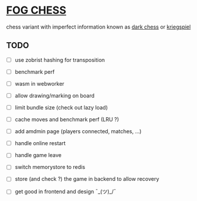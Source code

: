 # [FOG CHESS](https://chess.ntibi.fr)

chess variant with imperfect information known as [dark chess](https://en.wikipedia.org/wiki/Dark_chess) or [kriegspiel](https://en.wikipedia.org/wiki/Kriegspiel_(chess))

## TODO

- [ ] use zobrist hashing for transposition


- [ ] benchmark perf


- [ ] wasm in webworker


- [ ] allow drawing/marking on board


- [ ] limit bundle size (check out lazy load)


- [ ] cache moves and benchmark perf (LRU ?)


- [ ] add amdmin page (players connected, matches, ...)


- [ ] handle online restart


- [ ] handle game leave


- [ ] switch memorystore to redis


- [ ] store (and check ?) the game in backend to allow recovery


- [ ] get good in frontend and design ¯\_(ツ)_/¯
